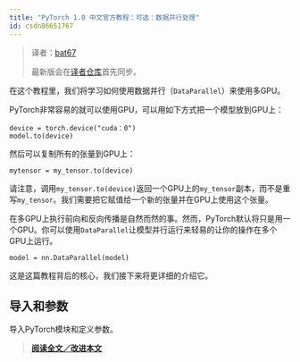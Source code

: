 ```yaml
---
title: "PyTorch 1.0 中文官方教程：可选：数据并行处理"
id: csdn86651767
---
```


> 译者：[bat67](https://github.com/bat67)
> 
> 最新版会在[译者仓库](https://github.com/bat67/Deep-Learning-with-PyTorch-A-60-Minute-Blitz-cn)首先同步。

在这个教程里，我们将学习如何使用数据并行（`DataParallel`）来使用多GPU。

PyTorch非常容易的就可以使用GPU，可以用如下方式把一个模型放到GPU上：

```
device = torch.device("cuda：0")
model.to(device) 
```

然后可以复制所有的张量到GPU上：

```
mytensor = my_tensor.to(device) 
```

请注意，调用`my_tensor.to(device)`返回一个GPU上的`my_tensor`副本，而不是重写`my_tensor`。我们需要把它赋值给一个新的张量并在GPU上使用这个张量。

在多GPU上执行前向和反向传播是自然而然的事。然而，PyTorch默认将只是用一个GPU。你可以使用`DataParallel`让模型并行运行来轻易的让你的操作在多个GPU上运行。

```
model = nn.DataParallel(model) 
```

这是这篇教程背后的核心，我们接下来将更详细的介绍它。

## 导入和参数

导入PyTorch模块和定义参数。

> [**阅读全文／改进本文**](https://github.com/apachecn/pytorch-doc-zh/blob/master/docs/1.0/blitz_data_parallel_tutorial.md)